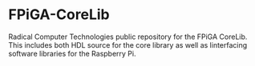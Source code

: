 # FPiGA-CoreLib
Radical Computer Technologies public repository for the FPiGA CoreLib. This includes both HDL source for the core library as well as linterfacing software libraries for the Raspberry Pi.
